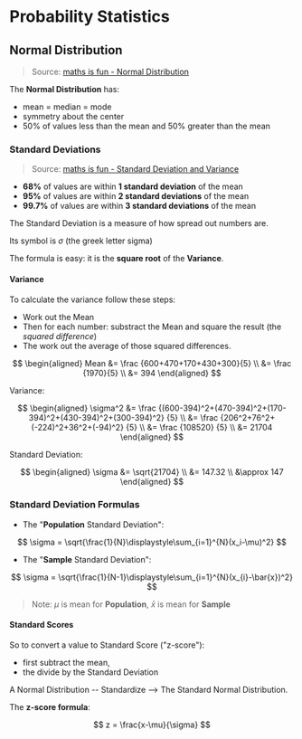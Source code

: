 # Probability Statistics

## Normal Distribution

> Source: [maths is fun - Normal Distribution](https://www.mathsisfun.com/data/standard-normal-distribution.html)

The **Normal Distribution** has:

- mean = median = mode
- symmetry about the center
- 50% of values less than the mean and 50% greater than the mean

### Standard Deviations

> Source: [maths is fun - Standard Deviation and Variance](https://www.mathsisfun.com/data/standard-deviation.html)

- **68%** of values are within **1 standard deviation** of the mean
- **95%** of values are within **2 standard deviations** of the mean
- **99.7%** of values are within **3 standard deviations** of the mean

The Standard Deviation is a measure of how spread out numbers are.

Its symbol is $\sigma$ (the greek letter sigma)

The formula is easy: it is the **square root** of the **Variance**.

#### Variance

To calculate the variance follow these steps:

- Work out the Mean
- Then for each number: substract the Mean and square the result (the _squared difference_)
- The work out the average of those squared differences.

$$
\begin{aligned}
  Mean &= \frac {600+470+170+430+300}{5} \\
       &= \frac {1970}{5} \\
       &= 394
\end{aligned}
$$

Variance:

$$
\begin{aligned}
  \sigma^2 &= \frac {(600-394)^2+(470-394)^2+(170-394)^2+(430-394)^2+(300-394)^2} {5} \\
           &= \frac {206^2+76^2+(-224)^2+36^2+(-94)^2} {5} \\
           &= \frac {108520} {5} \\
           &= 21704
\end{aligned}
$$

Standard Deviation:

$$
\begin{aligned}
  \sigma &= \sqrt{21704} \\
         &= 147.32 \\
         &\approx 147
\end{aligned}
$$

### Standard Deviation Formulas

- The "**Population** Standard Deviation":

$$
\sigma = \sqrt{\frac{1}{N}\displaystyle\sum_{i=1}^{N}(x_i-\mu)^2}
$$

- The "**Sample** Standard Deviation":

$$
\sigma = \sqrt{\frac{1}{N-1}\displaystyle\sum_{i=1}^{N}(x_{i}-\bar{x})^2}
$$

> Note: $\mu$ is mean for **Population**, $\bar{x}$ is mean for **Sample**

#### Standard Scores

So to convert a value to Standard Score ("z-score"):

- first subtract the mean,
- the divide by the Standard Deviation

A Normal Distribution -- Standardize --> The Standard Normal Distribution.

The **z-score formula**:

$$
z = \frac{x-\mu}{\sigma}
$$
